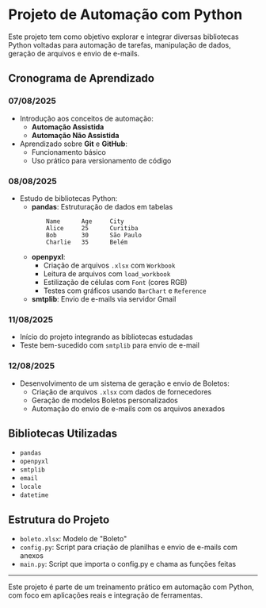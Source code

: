 # Projeto de Automação com Python

Este projeto tem como objetivo explorar e integrar diversas bibliotecas Python voltadas para automação de tarefas, manipulação de dados, geração de arquivos e envio de e-mails.

## Cronograma de Aprendizado

### 07/08/2025
- Introdução aos conceitos de automação:
  - **Automação Assistida**
  - **Automação Não Assistida**
- Aprendizado sobre **Git** e **GitHub**:
  - Funcionamento básico
  - Uso prático para versionamento de código

### 08/08/2025
- Estudo de bibliotecas Python:
  - **pandas**: Estruturação de dados em tabelas
    ```plaintext
        Name      Age     City
        Alice     25      Curitiba
        Bob       30      São Paulo
        Charlie   35      Belém
    ```
  - **openpyxl**:
    - Criação de arquivos `.xlsx` com `Workbook`
    - Leitura de arquivos com `load_workbook`
    - Estilização de células com `Font` (cores RGB)
    - Testes com gráficos usando `BarChart` e `Reference`
  - **smtplib**: Envio de e-mails via servidor Gmail

### 11/08/2025
- Início do projeto integrando as bibliotecas estudadas
- Teste bem-sucedido com `smtplib` para envio de e-mail

### 12/08/2025
- Desenvolvimento de um sistema de geração e envio de Boletos:
  - Criação de arquivos `.xlsx` com dados de fornecedores
  - Geração de modelos Boletos personalizados
  - Automação do envio de e-mails com os arquivos anexados

## Bibliotecas Utilizadas
- `pandas`
- `openpyxl`
- `smtplib`
- `email`
- `locale`
- `datetime`

## Estrutura do Projeto
- `boleto.xlsx`: Modelo de "Boleto"
- `config.py`: Script para criação de planilhas e envio de e-mails com anexos
- `main.py`: Script que importa o config.py e chama as funções feitas

---

Este projeto é parte de um treinamento prático em automação com Python, com foco em aplicações reais e integração de ferramentas.
